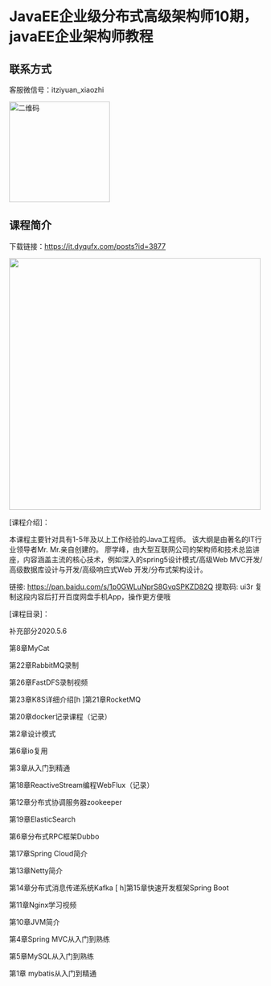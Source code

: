# JavaEE企业级分布式高级架构师10期，javaEE企业架构师教程

## 联系方式

客服微信号：itziyuan_xiaozhi

<img src="https://ziyuanyun.oss-cn-guangzhou.aliyuncs.com/common/20240614073449/666b82192834a.jpg" width="200" height="200" alt="二维码">

## 课程简介

下载链接：https://it.dyqufx.com/posts?id=3877

<img src="https://ziyuanyun.oss-cn-guangzhou.aliyuncs.com/yun/20240515185404/6644944c3b4e2.jpg" width="500" alt="">

  [课程介绍]：

 本课程主要针对具有1-5年及以上工作经验的Java工程师。 该大纲是由著名的IT行业领导者Mr. Mr.亲自创建的。 廖学峰，由大型互联网公司的架构师和技术总监讲座，内容涵盖主流的核心技术，例如深入的spring5设计模式/高级Web MVC开发/高级数据库设计与开发/高级响应式Web 开发/分布式架构设计。

 链接: https://pan.baidu.com/s/1p0GWLuNprS8GvqSPKZD82Q 提取码: ui3r 复制这段内容后打开百度网盘手机App，操作更方便哦



 [课程目录]：

 补充部分2020.5.6

 第8章MyCat

 第22章RabbitMQ录制

 第26章FastDFS录制视频

 第23章K8S详细介绍[h ]第21章RocketMQ

 第20章docker记录课程（记录）

 第2章设计模式

 第6章io复用

 第3章从入门到精通

 第18章ReactiveStream编程WebFlux（记录）

 第12章分布式协调服务器zookeeper

 第19章ElasticSearch

 第6章分布式RPC框架Dubbo

 第17章Spring Cloud简介

 第13章Netty简介

 第14章分布式消息传递系统Kafka [ h]第15章快速开发框架Spring Boot

 第11章Nginx学习视频

 第10章JVM简介

 第4章Spring MVC从入门到熟练

 第5章MySQL从入门到熟练

 第1章 mybatis从入门到精通

  